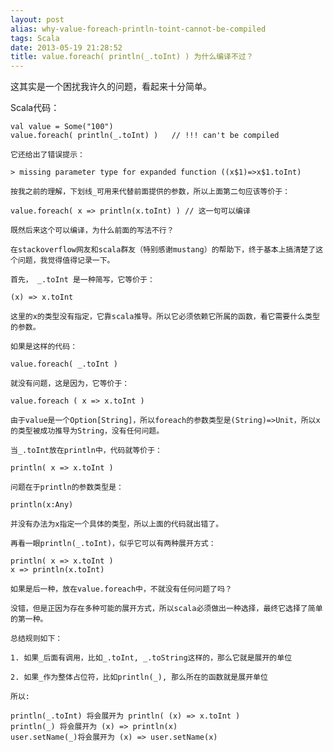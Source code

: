 ```yaml
---
layout: post
alias: why-value-foreach-println-toint-cannot-be-compiled
tags: Scala
date: 2013-05-19 21:28:52
title: value.foreach( println(_.toInt) ) 为什么编译不过？
---
```


这其实是一个困扰我许久的问题，看起来十分简单。

Scala代码：

    val value = Some("100")
    value.foreach( println(_.toInt) )   // !!! can't be compiled

    它还给出了错误提示：

    > missing parameter type for expanded function ((x$1)=>x$1.toInt)

    按我之前的理解，下划线_可用来代替前面提供的参数，所以上面第二句应该等价于：

    value.foreach( x => println(x.toInt) ) // 这一句可以编译

    既然后来这个可以编译，为什么前面的写法不行？

    在stackoverflow网友和scala群友（特别感谢mustang）的帮助下，终于基本上搞清楚了这个问题，我觉得值得记录一下。

    首先， _.toInt 是一种简写，它等价于：

    (x) => x.toInt

    这里的x的类型没有指定，它靠scala推导。所以它必须依赖它所属的函数，看它需要什么类型的参数。

    如果是这样的代码：

    value.foreach( _.toInt )

    就没有问题，这是因为，它等价于：

    value.foreach ( x => x.toInt )

    由于value是一个Option[String]，所以foreach的参数类型是(String)=>Unit，所以x的类型被成功推导为String，没有任何问题。

    当_.toInt放在println中，代码就等价于：

    println( x => x.toInt )

    问题在于println的参数类型是：

    println(x:Any)

    并没有办法为x指定一个具体的类型，所以上面的代码就出错了。

    再看一眼println(_.toInt)，似乎它可以有两种展开方式：

    println( x => x.toInt )
    x => println(x.toInt)

    如果是后一种，放在value.foreach中，不就没有任何问题了吗？

    没错，但是正因为存在多种可能的展开方式，所以scala必须做出一种选择，最终它选择了简单的第一种。

    总结规则如下：

    1. 如果_后面有调用，比如_.toInt, _.toString这样的，那么它就是展开的单位

    2. 如果_作为整体占位符，比如println(_), 那么所在的函数就是展开单位

    所以:

    println(_.toInt) 将会展开为 println( (x) => x.toInt )
    println(_) 将会展开为 (x) => println(x)
    user.setName(_)将会展开为 (x) => user.setName(x)
